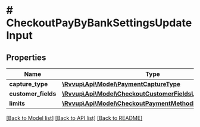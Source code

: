 # # CheckoutPayByBankSettingsUpdateInput

## Properties

Name | Type | Description | Notes
------------ | ------------- | ------------- | -------------
**capture_type** | [**\Rvvup\Api\Model\PaymentCaptureType**](PaymentCaptureType.md) |  | [optional]
**customer_fields** | [**\Rvvup\Api\Model\CheckoutCustomerFieldsUpdateInput**](CheckoutCustomerFieldsUpdateInput.md) |  | [optional]
**limits** | [**\Rvvup\Api\Model\CheckoutPaymentMethodLimitUpdateInput**](CheckoutPaymentMethodLimitUpdateInput.md) |  | [optional]

[[Back to Model list]](../../README.md#models) [[Back to API list]](../../README.md#endpoints) [[Back to README]](../../README.md)

